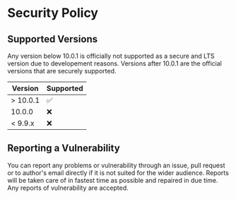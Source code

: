 # Security Policy

## Supported Versions

Any version below 10.0.1 is officially not supported as a secure and LTS version due to developement reasons. Versions after 10.0.1 are the official versions that are securely supported.

| Version | Supported          |
| ------- | ------------------ |
|> 10.0.1 | :white_check_mark: |
|  10.0.0 | :x:                |
| < 9.9.x | :x:                |

## Reporting a Vulnerability

You can report any problems or vulnerability through an issue, pull request or to author's email directly if it is not suited for the wider audience. 
Reports will be taken care of in fastest time as possible and repaired in due time. 
Any reports of vulnerability are accepted.

